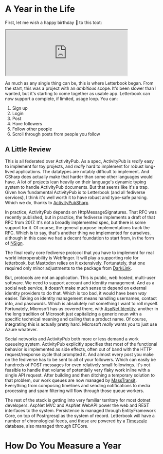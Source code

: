 ﻿# A Year in the Life

First, let me wish a happy birthday 🎂 to this toot:

<iframe src="https://tech.lgbt/@jenniferplusplus/110567090111682149/embed" width="400" allowfullscreen="allowfullscreen" sandbox="allow-scripts allow-same-origin allow-popups allow-popups-to-escape-sandbox allow-forms"></iframe>

As much as any single thing can be, this is where Letterbook began. From the start, this was a project with an *ambitious* scope. It's been slower than I wanted, but it's starting to come together as usable app. Letterbook can now support a complete, if limited, usage loop. You can:

1. Sign up
2. Login
3. Post
4. Have followers
5. Follow other people
6. Scroll through posts from people you follow

## A Little Review

This is all federated over ActivityPub. As a spec, ActivityPub is _really_ easy to implement for toy projects, and _really_ hard to implement for robust long-lived applications. The datatypes are notably difficult to implement. And CSharp does actually make that harder than some other languages would have. A lot of projects lean heavily on their language's dynamic typing system to handle ActivityPub documents. But that seems like it's a trap. Given how fundamental ActivityPub is to Letterbook (and all fediverse services), I think it's well worth it to have robust and type-safe parsing. Which we do, thanks to [ActivityPubSharp][apsharp].

In practice, ActivityPub depends on HttpMessageSignatures. That RFC was recently published, but in practice, the fediverse implements a draft of that RFC from 2017. It's not a broadly implemented spec, but there is some support for it. Of course, the general purpose implementations track the RFC. Which is to say, that's another thing we implemented for ourselves, although in this case we had a decent foundation to start from, in the form of [NSign][nsign].

The final really core fediverse protocol that you have to implement for real world interoperability is Webfinger. It will play a supporting role for letterbook, but Mastodon relies on it extensively. Fortunately, that one required only minor adjustments to the package from [DarkLink][webfinger].

But, protocols are not an application. This is public, web hosted, multi-user software. We need to support account and identity management. And as a social web service, it doesn't make much sense to depend on external identity providers to do that. Which is too bad, it would have been *way* easier. Taking on identity management means handling usernames, contact info, and passwords. Which is absolutely not something I want to roll myself. Fortunately, Microsoft has us covered there, with [AspNet Identity][msidentity], another in the long tradition of Microsoft just capitalizing a generic  noun with a specific technical meaning and calling that a product name. Of course, integrating this is actually pretty hard. Microsoft _really_ wants you to just use Azure whatever.

Social networks and ActivityPub both more or less demand a work queueing system. ActivityPub explicitly specifies that most of the functional behavior is implemented as side effects, often out of band with the HTTP request/response cycle that prompted it. And almost every post you make on the fediverse has to be sent to all of your followers. Which can easily be hundreds of POST messages for even relatively small followings. It's not feasible to handle that volume of potentially very flaky work inline with a single API request. After building and then ditching a temporary solution to that problem, our work queues are now managed by [MassTransit][masstransit]. Everything from composing timelines and sending notifications to media processing and spam filtering will flow through those queue workers.

The rest of the stack is getting into very familiar territory for most dotnet developers. AspNet MVC and AspNet WebAPI power the web and REST interfaces to the system. Persistence is managed through EntityFramework Core, on top of Postrgresql as the system of record. Letterbook will have a number of chronological feeds, and those are powered by a [Timescale][timescale] database, also managed through EFCore.

# How Do You Measure a Year

[apsharp]: https://github.com/warriordog/activitypubsharp
[nsign]: https://github.com/Unisys/NSign
[webfinger]: https://github.com/WiiPlayer2/DarkLink.Web.ActivityPub 
[msidentity]: https://github.com/aspnet/AspNetIdentity
[masstransit]: https://masstransit.io
[timescale]: https://timescale.com